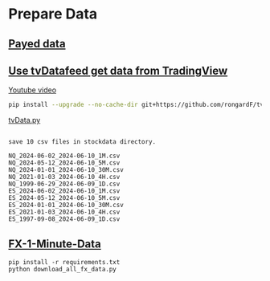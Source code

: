 # Prepare Data

## [Payed data](https://site.financialmodelingprep.com/developer/docs/pricing)

## [Use tvDatafeed get data from TradingView](https://github.com/rongardF/tvdatafeed)
[Youtube video](https://www.youtube.com/watch?v=WhuB5cbr-kY)

```sh
pip install --upgrade --no-cache-dir git+https://github.com/rongardF/tvdatafeed.git

```

[tvData.py](../src/tvData.py)

```

save 10 csv files in stockdata directory.

NQ_2024-06-02_2024-06-10_1M.csv
NQ_2024-05-12_2024-06-10_5M.csv
NQ_2024-01-01_2024-06-10_30M.csv
NQ_2021-01-03_2024-06-10_4H.csv
NQ_1999-06-29_2024-06-09_1D.csv
ES_2024-06-02_2024-06-10_1M.csv
ES_2024-05-12_2024-06-10_5M.csv
ES_2024-01-01_2024-06-10_30M.csv
ES_2021-01-03_2024-06-10_4H.csv
ES_1997-09-08_2024-06-09_1D.csv
```

## [FX-1-Minute-Data](https://github.com/philipperemy/FX-1-Minute-Data)

```
pip install -r requirements.txt
python download_all_fx_data.py

```

